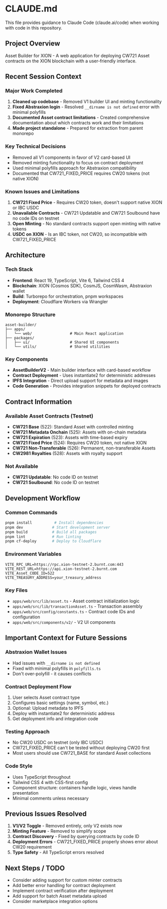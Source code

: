 # CLAUDE.md

This file provides guidance to Claude Code (claude.ai/code) when working with code in this repository.

## Project Overview

Asset Builder for XION - A web application for deploying CW721 Asset contracts on the XION blockchain with a user-friendly interface.

## Recent Session Context

### Major Work Completed
1. **Cleaned up codebase** - Removed V1 builder UI and minting functionality
2. **Fixed Abstraxion login** - Resolved `__dirname is not defined` error with minimal polyfills
3. **Documented Asset contract limitations** - Created comprehensive documentation about which contracts work and their limitations
4. **Made project standalone** - Prepared for extraction from parent monorepo

### Key Technical Decisions
- Removed all V1 components in favor of V2 card-based UI
- Removed minting functionality to focus on contract deployment
- Used minimal polyfills approach for Abstraxion compatibility
- Documented that CW721_FIXED_PRICE requires CW20 tokens (not native XION)

### Known Issues and Limitations
1. **CW721 Fixed Price** - Requires CW20 token, doesn't support native XION or IBC USDC
2. **Unavailable Contracts** - CW721 Updatable and CW721 Soulbound have no code IDs on testnet
3. **Open Minting** - No standard contracts support open minting with native tokens
4. **USDC on XION** - Is an IBC token, not CW20, so incompatible with CW721_FIXED_PRICE

## Architecture

### Tech Stack
- **Frontend**: React 19, TypeScript, Vite 6, Tailwind CSS 4
- **Blockchain**: XION (Cosmos SDK), CosmJS, CosmWasm, Abstraxion wallet
- **Build**: Turborepo for orchestration, pnpm workspaces
- **Deployment**: Cloudflare Workers via Wrangler

### Monorepo Structure
```
asset-builder/
├── apps/
│   └── web/                 # Main React application
├── packages/
│   ├── ui/                  # Shared UI components
│   └── utils/               # Shared utilities
```

### Key Components
- **AssetBuilderV2** - Main builder interface with card-based workflow
- **Contract Deployment** - Uses instantiate2 for deterministic addresses
- **IPFS Integration** - Direct upload support for metadata and images
- **Code Generation** - Provides integration snippets for deployed contracts

## Contract Information

### Available Asset Contracts (Testnet)
- **CW721 Base** (522): Standard Asset with controlled minting
- **CW721 Metadata Onchain** (525): Assets with on-chain metadata
- **CW721 Expiration** (523): Assets with time-based expiry
- **CW721 Fixed Price** (524): Requires CW20 token, not native XION
- **CW721 Non-Transferable** (526): Permanent, non-transferable Assets
- **CW2981 Royalties** (528): Assets with royalty support

### Not Available
- **CW721 Updatable**: No code ID on testnet
- **CW721 Soulbound**: No code ID on testnet

## Development Workflow

### Common Commands
```bash
pnpm install          # Install dependencies
pnpm dev             # Start development server
pnpm build           # Build all packages
pnpm lint            # Run linting
pnpm cf-deploy       # Deploy to Cloudflare
```

### Environment Variables
```env
VITE_RPC_URL=https://rpc.xion-testnet-2.burnt.com:443
VITE_REST_URL=https://api.xion-testnet-2.burnt.com
VITE_Asset_CODE_ID=522
VITE_TREASURY_ADDRESS=your_treasury_address
```

### Key Files
- `apps/web/src/lib/asset.ts` - Asset contract initialization logic
- `apps/web/src/lib/transactionAsset.ts` - Transaction assembly
- `apps/web/src/config/constants.ts` - Contract code IDs and configuration
- `apps/web/src/components/v2/` - V2 UI components

## Important Context for Future Sessions

### Abstraxion Wallet Issues
- Had issues with `__dirname is not defined` 
- Fixed with minimal polyfills in `polyfills.ts`
- Don't over-polyfill - it causes conflicts

### Contract Deployment Flow
1. User selects Asset contract type
2. Configures basic settings (name, symbol, etc.)
3. Optional: Upload metadata to IPFS
4. Deploy with instantiate2 for deterministic address
5. Get deployment info and integration code

### Testing Approach
- No CW20 USDC on testnet (only IBC USDC)
- CW721_FIXED_PRICE can't be tested without deploying CW20 first
- Most users should use CW721_BASE for standard Asset collections

### Code Style
- Uses TypeScript throughout
- Tailwind CSS 4 with CSS-first config
- Component structure: containers handle logic, views handle presentation
- Minimal comments unless necessary

## Previous Issues Resolved

1. **V1/V2 Toggle** - Removed entirely, only V2 exists now
2. **Minting Feature** - Removed to simplify scope
3. **Contract Discovery** - Fixed by querying contracts by code ID
4. **Deployment Errors** - CW721_FIXED_PRICE properly shows error about CW20 requirement
5. **Type Safety** - All TypeScript errors resolved

## Next Steps / TODO
- Consider adding support for custom minter contracts
- Add better error handling for contract deployment
- Implement contract verification after deployment
- Add support for batch Asset metadata upload
- Consider marketplace integration options